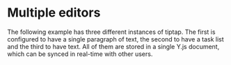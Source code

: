 # Multiple editors

The following example has three different instances of tiptap. The first is configured to have a single paragraph of text, the second to have a task list and the third to have text. All of them are stored in a single Y.js document, which can be synced in real-time with other users.

<demo name="Examples/MultipleEditors" />
